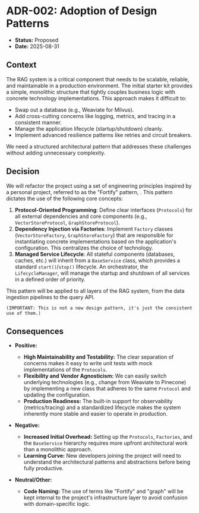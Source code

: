 # ADR-002: Adoption of Design Patterns

* **Status:** Proposed
* **Date:** 2025-08-31

## Context

The RAG system is a critical component that needs to be scalable, reliable, and maintainable in a production environment. The initial starter kit provides a simple, monolithic structure that tightly couples business logic with concrete technology implementations. This approach makes it difficult to:
* Swap out a database (e.g., Weaviate for Milvus).
* Add cross-cutting concerns like logging, metrics, and tracing in a consistent manner.
* Manage the application lifecycle (startup/shutdown) cleanly.
* Implement advanced resilience patterns like retries and circuit breakers.

We need a structured architectural pattern that addresses these challenges without adding unnecessary complexity.

## Decision

We will refactor the project using a set of engineering principles inspired by a personal project, referred to as the "Fortify" pattern, . This pattern dictates the use of the following core concepts:

1.  **Protocol-Oriented Programming**: Define clear interfaces (`Protocols`) for all external dependencies and core components (e.g., `VectorStoreProtocol`, `GraphStoreProtocol`).
2.  **Dependency Injection via Factories**: Implement `Factory` classes (`VectorStoreFactory`, `GraphStoreFactory`) that are responsible for instantiating concrete implementations based on the application's configuration. This centralizes the choice of technology.
3.  **Managed Service Lifecycle**: All stateful components (databases, caches, etc.) will inherit from a `BaseService` class, which provides a standard `start()`/`stop()` lifecycle. An orchestrator, the `LifecycleManager`, will manage the startup and shutdown of all services in a defined order of priority.

This pattern will be applied to all layers of the RAG system, from the data ingestion pipelines to the query API.

`(IMPORTANT: This is not a new design pattern, it's just the consistent use of them.)`

## Consequences

* **Positive:**
    * **High Maintainability and Testability:** The clear separation of concerns makes it easy to write unit tests with mock implementations of the `Protocols`.
    * **Flexibility and Vendor Agnosticism:** We can easily switch underlying technologies (e.g., change from Weaviate to Pinecone) by implementing a new class that adheres to the same `Protocol` and updating the configuration.
    * **Production Readiness:** The built-in support for observability (metrics/tracing) and a standardized lifecycle makes the system inherently more stable and easier to operate in production.

* **Negative:**
    * **Increased Initial Overhead:** Setting up the `Protocols`, `Factories`, and the `BaseService` hierarchy requires more upfront architectural work than a monolithic approach.
    * **Learning Curve:** New developers joining the project will need to understand the architectural patterns and abstractions before being fully productive.

* **Neutral/Other:**
    * **Code Naming:** The use of terms like "Fortify" and "graph" will be kept internal to the project's infrastructure layer to avoid confusion with domain-specific logic.